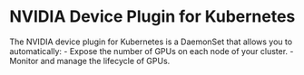 # NVIDIA Device Plugin for Kubernetes
The NVIDIA device plugin for Kubernetes is a DaemonSet that allows you to automatically:
    - Expose the number of GPUs on each node of your cluster.
    - Monitor and manage the lifecycle of GPUs.